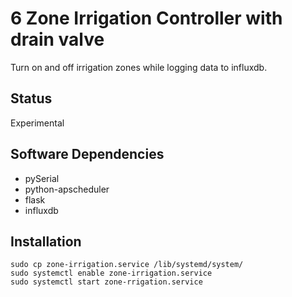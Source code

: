 # 6 Zone Irrigation Controller with drain valve

Turn on and off irrigation zones while logging data to influxdb.


## Status
Experimental


## Software Dependencies

  - pySerial
  - python-apscheduler
  - flask
  - influxdb


## Installation

```
sudo cp zone-irrigation.service /lib/systemd/system/
sudo systemctl enable zone-irrigation.service
sudo systemctl start zone-rrigation.service
```

